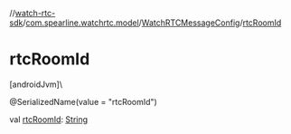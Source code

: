 //[watch-rtc-sdk](../../../index.md)/[com.spearline.watchrtc.model](../index.md)/[WatchRTCMessageConfig](index.md)/[rtcRoomId](rtc-room-id.md)

# rtcRoomId

[androidJvm]\

@SerializedName(value = &quot;rtcRoomId&quot;)

val [rtcRoomId](rtc-room-id.md): [String](https://kotlinlang.org/api/latest/jvm/stdlib/kotlin/-string/index.html)
